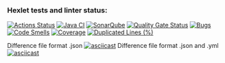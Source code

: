 ### Hexlet tests and linter status:
[![Actions Status](https://github.com/KulikovGM/java-project-71/actions/workflows/hexlet-check.yml/badge.svg)](https://github.com/KulikovGM/java-project-71/actions)
[![Java CI](https://github.com/KulikovGM/java-project-71/actions/workflows/main.yml/badge.svg)](https://github.com/KulikovGM/java-project-71/actions/workflows/main.yml)
[![SonarQube](https://github.com/KulikovGM/java-project-71/actions/workflows/build.yml/badge.svg)](https://github.com/KulikovGM/java-project-71/actions/workflows/build.yml)
[![Quality Gate Status](https://sonarcloud.io/api/project_badges/measure?project=KulikovGM_java-project-71&metric=alert_status)](https://sonarcloud.io/summary/new_code?id=KulikovGM_java-project-71)
[![Bugs](https://sonarcloud.io/api/project_badges/measure?project=KulikovGM_java-project-71&metric=bugs)](https://sonarcloud.io/summary/new_code?id=KulikovGM_java-project-71)
[![Code Smells](https://sonarcloud.io/api/project_badges/measure?project=KulikovGM_java-project-71&metric=code_smells)](https://sonarcloud.io/summary/new_code?id=KulikovGM_java-project-71)
[![Coverage](https://sonarcloud.io/api/project_badges/measure?project=KulikovGM_java-project-71&metric=coverage)](https://sonarcloud.io/summary/new_code?id=KulikovGM_java-project-71)
[![Duplicated Lines (%)](https://sonarcloud.io/api/project_badges/measure?project=KulikovGM_java-project-71&metric=duplicated_lines_density)](https://sonarcloud.io/summary/new_code?id=KulikovGM_java-project-71)

Difference file format .json
[![asciicast](https://asciinema.org/a/ZvHomQEDT3YsU56WvDgDtM0kp.svg)](https://asciinema.org/a/ZvHomQEDT3YsU56WvDgDtM0kp)
Difference file format .json and .yml
[![asciicast](https://asciinema.org/a/E9Dfdca05MVavC5P6wp1XKUfN.svg)](https://asciinema.org/a/E9Dfdca05MVavC5P6wp1XKUfN)
